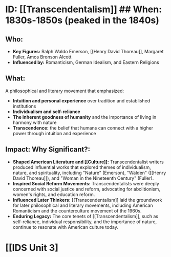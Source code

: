 # ID: [[Transcendentalism]] ## When: 1830s-1850s (peaked in the 1840s)
## Who: 
* **Key Figures:** Ralph Waldo Emerson, [[Henry David Thoreau]], Margaret Fuller, Amos Bronson Alcott
* **Influenced by:**  Romanticism, German Idealism, and Eastern Religions
## What:
A philosophical and literary movement that emphasized:
* **Intuition and personal experience** over tradition and established institutions
* **Individualism and self-reliance** 
* **The inherent goodness of humanity** and the importance of living in harmony with nature
* **Transcendence:** the belief that humans can connect with a higher power through intuition and experience 
## Impact: Why Significant?:
* **Shaped American Literature and [[Culture]]:** Transcendentalist writers produced influential works that explored themes of individualism, nature, and spirituality, including "Nature" (Emerson), "Walden" ([[Henry David Thoreau]]), and "Woman in the Nineteenth Century" (Fuller).
* **Inspired Social Reform Movements:** Transcendentalists were deeply concerned with social justice and reform, advocating for abolitionism, women's rights, and education reform. 
* **Influenced Later Thinkers:** [[Transcendentalism]] laid the groundwork for later philosophical and literary movements, including  American Romanticism and the counterculture movement of the 1960s. 
* **Enduring Legacy:** The core tenets of [[Transcendentalism]], such as self-reliance, individual responsibility, and the importance of nature, continue to resonate with American culture today. 

# [[IDS Unit 3]

